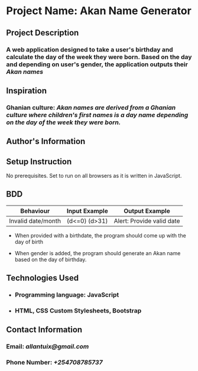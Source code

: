 # Project Name: Akan Name Generator

## Project Description

### A web application designed to take a user's birthday and calculate the day of the week they were born. Based on the day and depending on user's gender, the application outputs their *Akan names*

## Inspiration

### Ghanian culture: _Akan names are derived from a Ghanian culture where children's first names is a day name depending on the day of the week they were born._

## Author's Information

## Setup Instruction

No prerequisites. Set to run on all browsers as it is written in JavaScript.

## BDD

| Behaviour | Input Example | Output Example|
|-----------|---------------|---------------|
| Invalid date/month | (d<=0) (d>31) | Alert: Provide valid date|

- When provided with a birthdate, the program should come up with the day of birth

- When gender is added, the program should generate an Akan name based on the day of birthday.

## Technologies Used

- ### Programming language: JavaScript

- ### HTML, CSS Custom Stylesheets, Bootstrap

## Contact Information

### Email: _allantuix@gmail.com_

### Phone Number: _+254708785737_

